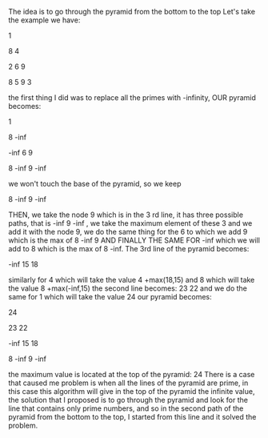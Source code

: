The idea is to go through the pyramid from the bottom to the top
Let's take the example we have:

1

8 4

2 6 9

8 5 9 3

the first thing I did was to replace all the primes with -infinity, OUR pyramid becomes:

1

8 -inf

-inf 6 9

8 -inf 9 -inf

we won't touch the base of the pyramid, so we keep 

8 -inf 9 -inf 

THEN, we take the node 9 which is in the 3 rd line, it has three possible paths, that is -inf 9 -inf , we take the maximum element of these 3 and we add it with the node 9, we do the same thing for the 6 to which we add 9 which is the max of 8 -inf 9 AND FINALLY THE SAME FOR -inf which we will add to 8 which is the max of 8 -inf.
The 3rd line of the pyramid becomes:

-inf 15 18 

similarly for 4 which will take the value 4 +max(18,15) and 8 which will take the value 8 +max(-inf,15)
the second line becomes:
23 22 and we do the same for 1 which will take the value 24
our pyramid becomes:

24

23 22

-inf 15 18

8 -inf 9 -inf

the maximum value is located at the top of the pyramid: 24
There is a case that caused me problem is when all the lines of the pyramid are prime, in this case this algorithm will give in the top of the pyramid the infinite value, the solution that I proposed is to go through the pyramid and look for the line that contains only prime numbers, and so in the second path of the pyramid from the bottom to the top, I started from this line and it solved the problem.
